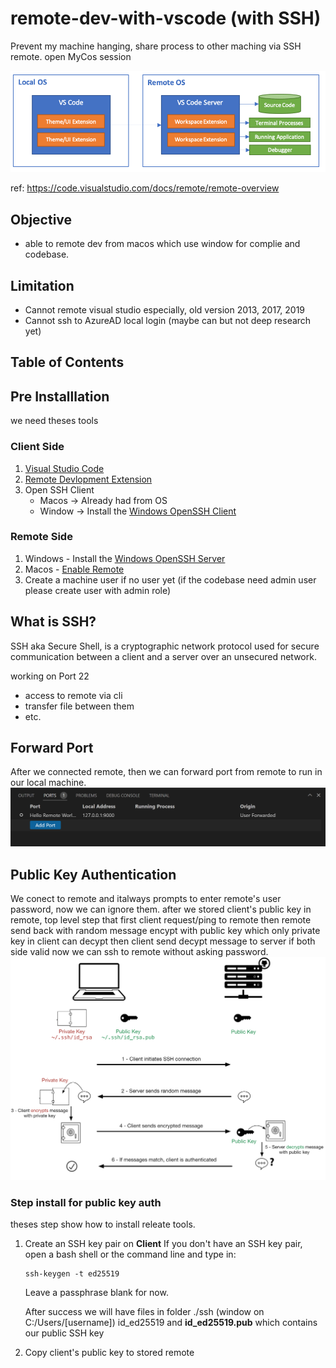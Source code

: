 # remote-dev-with-vscode (with SSH)
Prevent my machine hanging, share process to other maching via SSH remote.
open MyCos session

![image](./architecture.png)

ref: https://code.visualstudio.com/docs/remote/remote-overview

## Objective
  - able to remote dev from macos which use window for complie and codebase.

## Limitation
  - Cannot remote visual studio especially, old version 2013, 2017, 2019
  - Cannot ssh to AzureAD local login (maybe can but not deep research yet)

## Table of Contents


## Pre Installlation
we need theses tools
### Client Side
1. [Visual Studio Code](https://code.visualstudio.com)
2. [Remote Devlopment Extension](https://marketplace.visualstudio.com/items?itemName=ms-vscode-remote.vscode-remote-extensionpack)
3. Open SSH Client
   - Macos -> Already had from OS
   - Window -> Install the [Windows OpenSSH Client](https://learn.microsoft.com/en-us/windows-server/administration/openssh/openssh_install_firstuse?tabs=gui)

### Remote Side
1. Windows - Install the [Windows OpenSSH Server](https://learn.microsoft.com/en-us/windows-server/administration/openssh/openssh_install_firstuse?tabs=gui)
2. Macos - [Enable Remote](https://support.apple.com/guide/mac-help/allow-a-remote-computer-to-access-your-mac-mchlp1066/mac)
3. Create a machine user if no user yet (if the codebase need admin user please create user with admin role)


## What is SSH?
SSH aka Secure Shell, is a cryptographic network protocol used for secure communication between a client and a server over an unsecured network.

working on Port 22
- access to remote via cli
- transfer file between them
- etc.

## Forward Port
After we connected remote, then we can forward port from remote to run in our local machine.
![image](./forward-port-ssh.png)


## Public Key Authentication
We conect to remote and italways prompts to enter remote's user password, now we can ignore them.
after we stored client's public key in remote, top level step that first client request/ping to remote then remote send back with random message encypt with public key which only private key in client can decypt
then client send decypt message to server if both side valid now we can ssh to remote without asking password.
![image](./SSH_Connection_explained.png)

### Step install for public key auth
theses step show how to install releate tools.
1. Create an SSH key pair on **Client**
   If you don't have an SSH key pair, open a bash shell or the command line and type in:
   ```
   ssh-keygen -t ed25519
   ```
   Leave a passphrase blank for now.
   
   After success we will have files in folder ./ssh (window on C:/Users/[username]) id_ed25519 and **id_ed25519.pub** which contains our public SSH key
2. Copy client's public key to stored remote
